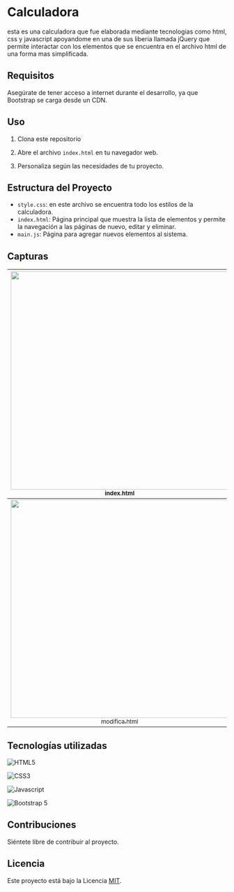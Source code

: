 # Calculadora

esta es una calculadora que fue elaborada mediante tecnologias como html, css y javascript apoyandome en una de sus liberia llamada jQuery que permite interactar con los elementos 
que se encuentra en el archivo html de una forma mas simplificada.

## Requisitos

Asegúrate de tener acceso a internet durante el desarrollo, ya que Bootstrap se carga desde un CDN.

## Uso

1. Clona este repositorio

2. Abre el archivo `index.html` en tu navegador web.

3. Personaliza según las necesidades de tu proyecto.

## Estructura del Proyecto

- `style.css`: en este archivo se encuentra todo los estilos de la calculadora.
- `index.html`: Página principal que muestra la lista de elementos y permite la navegación a las páginas de nuevo, editar y eliminar.
- `main.js`: Página para agregar nuevos elementos al sistema.

## Capturas

| [<img src="images/index.png" width=500><br><sub>index.html</sub>](index.html) |  [<img src="images/nuevo.png" width=500><br><sub>nuevo.html</sub>](nuevo.html) |
| :---: | :---: |
| [<img src="images/edita.png" width=500><br><sub>modifica.html</sub>](modifica.html) |  [<img src="images/elimina.png" width=500><br><sub>elimina.html</sub>](elimina.html) |

## Tecnologías utilizadas

![HTML5](https://img.shields.io/badge/HTML5-E34F26?style=for-the-badge&logo=html5&logoColor=white)

![CSS3](https://img.shields.io/badge/CSS3-1572B6?style=for-the-badge&logo=css3&logoColor=white)

![Javascript](https://img.shields.io/badge/JavaScript-F7DF1E?style=for-the-badge&logo=javascript&logoColor=black)

![Bootstrap 5](https://img.shields.io/badge/Bootstrap-563D7C?style=for-the-badge&logo=bootstrap&logoColor=white)

## Contribuciones

Siéntete libre de contribuir al proyecto.

## Licencia

Este proyecto está bajo la Licencia [MIT](LICENSE).
